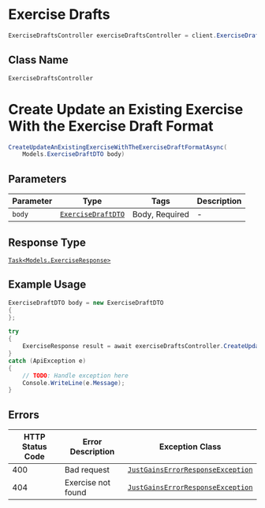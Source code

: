 # Exercise Drafts

```csharp
ExerciseDraftsController exerciseDraftsController = client.ExerciseDraftsController;
```

## Class Name

`ExerciseDraftsController`


# Create Update an Existing Exercise With the Exercise Draft Format

```csharp
CreateUpdateAnExistingExerciseWithTheExerciseDraftFormatAsync(
    Models.ExerciseDraftDTO body)
```

## Parameters

| Parameter | Type | Tags | Description |
|  --- | --- | --- | --- |
| `body` | [`ExerciseDraftDTO`](../../doc/models/exercise-draft-dto.md) | Body, Required | - |

## Response Type

[`Task<Models.ExerciseResponse>`](../../doc/models/exercise-response.md)

## Example Usage

```csharp
ExerciseDraftDTO body = new ExerciseDraftDTO
{
};

try
{
    ExerciseResponse result = await exerciseDraftsController.CreateUpdateAnExistingExerciseWithTheExerciseDraftFormatAsync(body);
}
catch (ApiException e)
{
    // TODO: Handle exception here
    Console.WriteLine(e.Message);
}
```

## Errors

| HTTP Status Code | Error Description | Exception Class |
|  --- | --- | --- |
| 400 | Bad request | [`JustGainsErrorResponseException`](../../doc/models/just-gains-error-response-exception.md) |
| 404 | Exercise not found | [`JustGainsErrorResponseException`](../../doc/models/just-gains-error-response-exception.md) |

